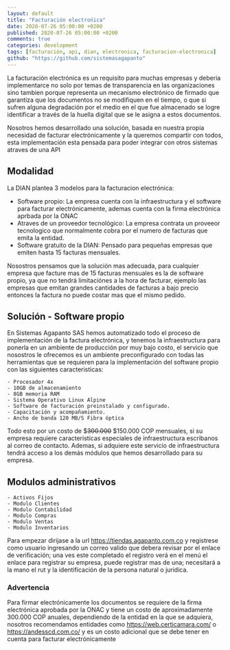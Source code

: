 ```yaml
---
layout: default
title: "Facturación electrońica"
date: 2020-07-26 05:00:00 +0200
published: 2020-07-26 05:00:00 +0200
comments: true
categories: development
tags: [facturación, api, dian, electronica, facturacion-electronica]
github: "https://github.com/sistemasagapanto"
---
```


La facturación electrónica es un requisito para muchas empresas y deberia implementarce no solo por temas de transparencia en las organizaciones sino tambien porque representa un mecanismo electrónico de firmado que garantiza que los documentos no se modifiquen en el tiempo, o que si sufren alguna degradación por el medio en el que fue almacenado se logre identificar a través de la huella digital que se le asigna a estos documentos.

Nosotros hemos desarrollado una solución, basada en nuestra propia necesidad de facturar electrónicamente y la queremos compartir con todos, esta implementación esta pensada para poder integrar con otros sistemas atraves de una API

<!--more-->

## Modalidad

La DIAN plantea 3 modelos para la facturacion electrónica: 

- Software propio: La empresa cuenta con la infraestructura y el software para facturar electrónicamente, ademas cuenta con la firma electrónica aprbada por la ONAC
- Atraves de un proveedor tecnológico: La empresa contrata un proveeor tecnologico que normalmente cobra por el numero de facturas que emita la entidad.
- Software gratuito de la DIAN: Pensado para pequeñas empresas que emiten hasta 15 facturas mensuales.

Nosostros pensamos que la solución mas adecuada, para cualquier empresa que facture mas de 15 facturas mensuales es la de software propio, ya que no tendrá limitaciónes a la hora de facturar, ejemplo las empresas que emitan grandes cantidades de facturas a bajo precio entonces la factura no puede costar mas que el mismo pedido.

## Solución - Software propio

En Sistemas Agapanto SAS hemos automatizado todo el proceso de implementación de la factura electrónica, y tenemos la infraestructura para ponerla en un ambiente de producción por muy bajo costo, el servicio que nosostros le ofrecemos es un ambiente preconfigurado con todas las herramientas que se requieren para la implementación del software propio con las siguientes caracteristicas:

    - Procesador 4x
    - 10GB de almacenamiento
    - 8GB memoria RAM
    - Sistema Operativo Linux Alpine
    - Software de facturación preinstalado y configurado.
    - Capacitación y acompañamiento.
    - Ancho de banda 120 MB/S Fibra óptica
    
Todo esto por un costo de $<strike>300.000</strike> $150.000 COP mensuales, si su empresa requiere caracteristicas especiales de infraestructura escribanos al correo de contacto.
Ademas, si adquiere este servicio de infraestructura tendrá acceso a los demás módulos que hemos desarrollado para su empresa.
## Modulos administrativos

    - Activos Fijos  
    - Modulo Clientes
    - Modulo Contabilidad
    - Modulo Compras
    - Modulo Ventas
    - Modulo Inventarios
    
Para empezar dirijase a la url <a href="https://tiendas.agapanto.com.co">https://tiendas.agapanto.com.co</a> y registrese como usuario ingresando un correo valido que debera revisar por el enlace de verificación; una ves este completado el registro verá en el menú el enlace para registrar su empresa, puede registrar mas de una;  necesitará a la mano el rut y la identificación de la persona natural o juridica.

### Advertencia

Para firmar electrónicamente los documentos se requiere de la firma electrónica aprobada por la ONAC y tiene un costo de aproximadamente 300.000 COP anuales, dependiendo de la entidad en la que se adquiera, nosotros recomendamos entidades como https://web.certicamara.com/ o  https://andesscd.com.co/ y es un costo adicional que se debe tener en cuenta para facturar electrónicamente
